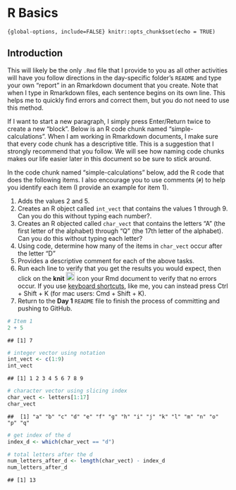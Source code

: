 R Basics
================

`{global-options, include=FALSE} knitr::opts_chunk$set(echo = TRUE)`

## Introduction

This will likely be the only `.Rmd` file that I provide to you as all
other activities will have you follow directions in the day-specific
folder’s `README` and type your own “report” in an Rmarkdown document
that you create. Note that when I type in Rmarkdown files, each sentence
begins on its own line. This helps me to quickly find errors and correct
them, but you do not need to use this method.

If I want to start a new paragraph, I simply press Enter/Return twice to
create a new “block”. Below is an R code chunk named
“simple-calculations”. When I am working in Rmarkdown documents, I make
sure that every code chunk has a descriptive title. This is a suggestion
that I strongly recommend that you follow. We will see how naming code
chunks makes our life easier later in this document so be sure to stick
around.

In the code chunk named “simple-calculations” below, add the R code that
does the following items. I also encourage you to use comments (`#`) to
help you identify each item (I provide an example for item 1).

1.  Adds the values 2 and 5.
2.  Creates an R object called `int_vect` that contains the values 1
    through 9. Can you do this without typing each number?.
3.  Creates an R objected called `char_vect` that contains the letters
    “A” (the first letter of the alphabet) through “Q” (the 17th letter
    of the alphabet). Can you do this without typing each letter?
4.  Using code, determine how many of the items in `char_vect` occur
    after the letter “D”
5.  Provides a descriptive comment for each of the above tasks.
6.  Run each line to verify that you get the results you would expect,
    then click on the **knit**
    <img src="../README-img/knit-icon.png" alt="knit" width = "20"/>
    icon your Rmd document to verify that no errors occur. If you use
    [keyboard
    shortcuts](https://support.posit.co/hc/en-us/articles/200711853-Keyboard-Shortcuts-in-the-RStudio-IDE),
    like me, you can instead press Ctrl + Shift + K (for mac users:
    Cmd + Shift + K).
7.  Return to the **Day 1** `README` file to finish the process of
    committing and pushing to GitHub.

``` r
# Item 1
2 + 5 
```

    ## [1] 7

``` r
# integer vector using notation
int_vect <- c(1:9)
int_vect
```

    ## [1] 1 2 3 4 5 6 7 8 9

``` r
# character vector using slicing index
char_vect <- letters[1:17]
char_vect
```

    ##  [1] "a" "b" "c" "d" "e" "f" "g" "h" "i" "j" "k" "l" "m" "n" "o" "p" "q"

``` r
# get index of the d 
index_d <- which(char_vect == "d")

# total letters after the d
num_letters_after_d <- length(char_vect) - index_d
num_letters_after_d
```

    ## [1] 13
